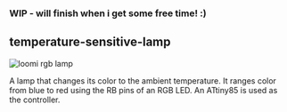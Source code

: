 ### WIP - will finish when i get some free time! :)
temperature-sensitive-lamp
---

![loomi rgb lamp](https://raw.github.com/norcal82/temperature-sensitive-lamp/master/lamp.jpg)

A lamp that changes its color to the ambient temperature. It ranges color from blue to red using the RB pins of an RGB LED. An ATtiny85 is used as the controller.
